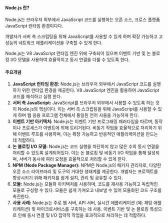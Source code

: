 #### Node.js 란?

Node.js는 브라우저 외부에서 JavaScript 코드를 실행하는 오픈 소스, 크로스 플랫폼 JavaScript 런타임 환경이다다. 

개발자가 서버 측 스크립팅을 위해 JavaScript를 사용할 수 있게 하며 확장 가능하고 고성능의 네트워크 애플리케이션을 구축할 수 있게 한다. 

Node.js는 V8 JavaScript 런타임 엔진 위에 구축되어 있으며 이벤트 기반 및 논 블로킹 I/O 모델을 사용하여 효율적이고 동시 연결을 다룰 수 있도록 한다.



#### 주요개념

1. **JavaScript 런타임 환경:** Node.js는 브라우저 외부에서 JavaScript 코드를 실행하기 위한 런타임 환경을 제공한다. V8 JavaScript 엔진을 활용하여 JavaScript 코드를 해석하고 실행 한다.
2. **서버 측 JavaScript:** JavaScript를 브라우저 외부에서 사용할 수 있도록 하는 것이 Node.js의 핵심이다. 이는 서버 측 스크립팅을 위해 JavaScript를 사용할 수 있게 하며 웹 응용 프로그램 전체에서 통일된 언어 사용을 가능하게 한다.
3. **이벤트 기반 아키텍처:** Node.js는 이벤트 기반 프로그래밍 패러다임을 따르며, 동작이나 프로세스가 이벤트에 의해 트리거된다. 비동기 작업을 효율적으로 처리하기 위해 이벤트 루프를 사용하며, 이는 확장 가능하고 반응적인 애플리케이션을 만드는 데 적합하다.
4. **논 블로킹 I/O 모델:** Node.js는 코드 실행을 차단하지 않고 많은 수의 동시 연결을 처리할 수 있도록 설계되어있다. 이는 논 블로킹 및 비동기 I/O 작업을 통해 달성되며, 서버가 동시에 여러 요청을 효율적으로 처리할 수 있게 한다.
5. **NPM (Node Package Manager):** NPM은 Node.js의 패키지 관리자로, 다양한 오픈 소스 라이브러리 및 도구의 거대한 생태계를 제공한다. 개발자는 프로젝트를 향상시키기 위해 패키지를 쉽게 설치, 관리 및 공유할 수 있다.
6. **모듈:** Node.js는 모듈화 아키텍처를 사용하며, 코드를 재사용 가능하고 독립적인 모듈로 구성할 수 있다. 모듈은 쉽게 가져오고 내보낼 수 있어 모듈화된 코드 구조를 촉진한다.
7. **사용 사례:** Node.js는 주로 웹 서버, API 서버, 실시간 애플리케이션 (예: 채팅 애플리케이션) 및 마이크로서비스를 구축하는 데 사용. 이벤트 기반 및 논 블로킹 특성으로 인해 동시 연결 및 I/O 집약적 작업을 효과적으로 처리하는 데 적합하다.
